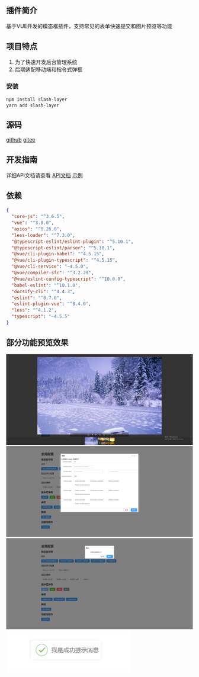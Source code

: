 ## 插件简介

基于VUE开发的模态框插件，支持常见的表单快速提交和图片预览等功能

## 项目特点

1. 为了快速开发后台管理系统
2. 后期适配移动端和指令式弹框

### 安装
```shell
npm install slash-layer
yarn add slash-layer
```


## 源码

[github](https://github.com/lanmushan/slash-layer)
[gitee](https://gitee.com/lanmushan/slash-layer)

## 开发指南
详细API文档请查看
[API文档](./docs/doc.md)
[示例](./docs/doc.md)



## 依赖

```json
{
  "core-js": "^3.6.5",
  "vue": "^3.0.0",
  "axios": "^0.26.0",
  "less-loader": "^7.3.0",
  "@typescript-eslint/eslint-plugin": "^5.10.1",
  "@typescript-eslint/parser": "^5.10.1",
  "@vue/cli-plugin-babel": "^4.5.15",
  "@vue/cli-plugin-typescript": "^4.5.15",
  "@vue/cli-service": "~4.5.0",
  "@vue/compiler-sfc": "^3.2.29",
  "@vue/eslint-config-typescript": "^10.0.0",
  "babel-eslint": "^10.1.0",
  "docsify-cli": "^4.4.3",
  "eslint": "^8.7.0",
  "eslint-plugin-vue": "^8.4.0",
  "less": "^4.1.2",
  "typescript": "~4.5.5"
}
```
## 部分功能预览效果

![img](./docs/assets/images/images.png)
![img](./docs/assets/images/form.png)
![img](./docs/assets/images/confim.png)
![img](./docs/assets/images/success.png)